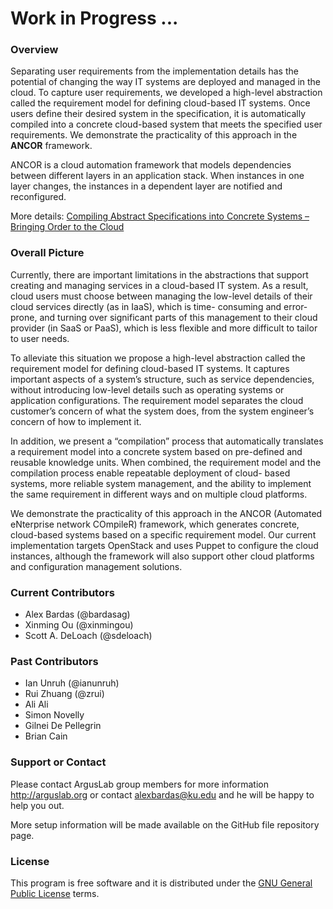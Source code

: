 # Work in Progress ...
### Overview
Separating user requirements from the implementation details has the potential of changing the way IT systems are deployed and managed in the cloud. To capture user requirements, we developed a high-level abstraction called the requirement model for defining cloud-based IT systems. Once users define their desired system in the specification, it is automatically compiled into a concrete cloud-based system that meets the specified user requirements. We demonstrate the practicality of this approach in the **ANCOR** framework.

ANCOR is a cloud automation framework that models dependencies between different layers in an application stack. When instances in one layer changes, the instances in a dependent layer are notified and reconfigured.

More details: [Compiling Abstract Specifications into Concrete Systems – Bringing Order to the Cloud](http://people.cis.ksu.edu/~bardasag/paper.pdf)

### Overall Picture
Currently, there are important limitations in the abstractions that support creating and managing services in a cloud-based IT system. As a result, cloud users must choose between managing the low-level details of their cloud services directly (as in IaaS), which is time- consuming and error-prone, and turning over significant parts of this management to their cloud provider (in SaaS or PaaS), which is less flexible and more difficult to tailor to user needs. 

To alleviate this situation we propose a high-level abstraction called the requirement model for defining cloud-based IT systems. It captures important aspects of a system’s structure, such as service dependencies, without introducing low-level details such as operating systems or application configurations. The requirement model separates the cloud customer’s concern of what the system does, from the system engineer’s concern of how to implement it. 

In addition, we present a “compilation” process that automatically translates a requirement model into a concrete system based on pre-defined and reusable knowledge units. When combined, the requirement model and the compilation process enable repeatable deployment of cloud- based systems, more reliable system management, and the ability to implement the same requirement in different ways and on multiple cloud platforms. 

We demonstrate the practicality of this approach in the ANCOR (Automated eNterprise network COmpileR) framework, which generates concrete, cloud-based systems based on a specific requirement model. Our current implementation targets OpenStack and uses Puppet to configure the cloud instances, although the framework will also support other cloud platforms and configuration management solutions.

### Current Contributors
* Alex Bardas (@bardasag)
* Xinming Ou (@xinmingou)
* Scott A. DeLoach (@sdeloach)

### Past Contributors
* Ian Unruh (@ianunruh)
* Rui Zhuang (@zrui)
* Ali Ali
* Simon Novelly
* Gilnei De Pellegrin
* Brian Cain


### Support or Contact
Please contact ArgusLab group members for more information http://arguslab.org or contact alexbardas@ku.edu and he will be happy to help you out.

More setup information will be made available on the GitHub file repository page.

### License
This program is free software and it is distributed under the [GNU General Public License](http://people.cis.ksu.edu/~bardasag/ANCOR%20Copyright%20and%20License.txt) terms.
